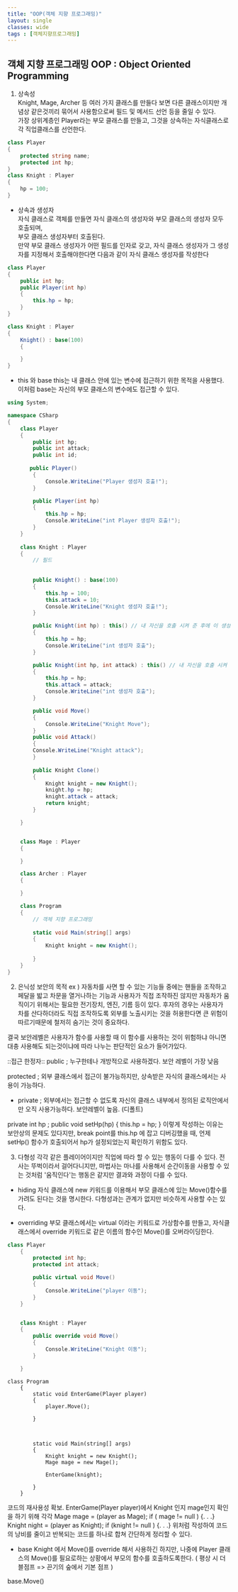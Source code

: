 ```yaml
---
title: "OOP(객체 지향 프로그래밍)"
layout: single
classes: wide
tags : [객체지향프로그래밍]
---
```

  
## 객체 지향 프로그래밍 OOP : Object Oriented Programming  

1. 상속성  
Knight, Mage, Archer 등 여러 가지 클래스를 만들다 보면 다른 클래스이지만 개념상 같은것끼리 묶어서 사용함으로써 필드 및 메서드 선언 등을 줄일 수 있다.  
가장 상위계층인 Player라는 부모 클래스를 만들고, 그것을 상속하는 자식클래스로 각 직업클래스를 선언한다.  
  
```cs
class Player
{
    protected string name;
    protected int hp;
}
class Knight : Player
{
    hp = 100;
}
```


- 상속과 생성자  
자식 클래스로 객체를 만들면 자식 클래스의 생성자와 부모 클래스의 생성자 모두 호출되며,  
부모 클래스 생성자부터 호출된다.  
만약 부모 클래스 생성자가 어떤 필드를 인자로 갖고, 자식 클래스 생성자가 그 생성자를 지정해서 호출해야한다면
다음과 같이 자식 클래스 생성자를 작성한다  

```cs
class Player
{
    public int hp;
    public Player(int hp)
    {
        this.hp = hp;
    }
}

class Knight : Player
{
    Knight() : base(100)
    {

    }
}
```


- this 와 base
this는 내 클래스 안에 있는 변수에 접근하기 위한 목적을 사용했다. 이처럼 base는 자신의 부모 클래스의 변수에도 접근할 수 있다.

```cs
using System;

namespace CSharp
{   
    class Player
    {
        public int hp;
        public int attack;
        public int id;
        
       public Player()
        {
            Console.WriteLine("Player 생성자 호출!");
        }

        public Player(int hp)
        {
            this.hp = hp;
            Console.WriteLine("int Player 생성자 호출!");
        }
    }
    
    class Knight : Player
    {
        // 필드 
        
        
        public Knight() : base(100)
        {
            this.hp = 100;
            this.attack = 10;
            Console.WriteLine("Knight 생성자 호출!");
        }

        public Knight(int hp) : this() // 내 자신을 호출 시켜 준 후에 이 생성자를 호출해주세요.
        {
            this.hp = hp;
            Console.WriteLine("int 생성자 호출");
        }

        public Knight(int hp, int attack) : this() // 내 자신을 호출 시켜 준 후에 이 생성자를 호출해주세요.
        {
            this.hp = hp;
            this.attack = attack;
            Console.WriteLine("int 생성자 호출");
        }

        public void Move()
        {
            Console.WriteLine("Knight Move");
        }
        public void Attack()
        {
        Console.WriteLine("Knight attack");
        }
        
        public Knight Clone()
        {
            Knight knight = new Knight();
            knight.hp = hp;
            knight.attack = attack;
            return knight;
        }

    }


    class Mage : Player
    {

    }

    class Archer : Player
    {

    }

    class Program
    {
        // 객체 지향 프로그래밍
        
        static void Main(string[] args)
        {
            Knight knight = new Knight();
             
        }
    }
}
```


2. 은닉성
보안의 목적
ex ) 자동차를 사면 할 수 있는 기능들 중에는 핸들을 조작하고 페달을 밟고 차문을 열거나하는 기능과 사용자가 직접 조작하진 않지만 자동차가 움직이기 위해서는 필요한 전기장치, 엔진, 기름 등이 있다. 후자의 경우는 사용자가 차를 산다하더라도 직접 조작하도록 외부를 노출시키는 것을 허용한다면 큰 위험이 따르기때문에 철저히 숨기는 것이 중요하다.

결국 보안레벨은 사용자가 함수를 사용할 때 이 함수를 사용하는 것이 위험하냐 아니면 대충 사용해도 되는것이냐에 따라 나누는 판단적인 요소가 들어가있다.

::접근 한정자::
public ; 누구한테나 개방적으로 사용하겠다. 보안 레벨이 가장 낮음

protected ; 외부 클래스에서 접근이 불가능하지만, 상속받은 자식의 클래스에서는 사용이 가능하다.



- private ; 외부에서는 접근할 수 없도록 자신의 클래스 내부에서 정의된 로직안에서만 오직 사용가능하다. 보안레벨이 높음. (디폴트)

private int hp ;
public void setHp(hp)
{
this.hp = hp;
}
이렇게 작성하는 이유는 보안상의 문제도 있다지만, break point를 this.hp 에 잡고 디버깅했을 때, 언제 setHp() 함수가 호출되어서 hp가 설정되었는지 확인하기 위함도 있다.


3. 다형성
각각 같은 플레이어이지만 직업에 따라 할 수 있는 행동이 다를 수 있다. 전사는 뚜벅이라서 걸어다니지만, 마법사는 마나를 사용해서 순간이동을 사용할 수 있는 것처럼 '움직인다'는 행동은 같지만 결과와 과정이 다를 수 있다.

- hiding
자식 클래스에 new 키워드를 이용해서 부모 클래스에 있는 Move()함수를 가려도 된다는 것을 명시한다.  다형성과는 관계가 없지만 비슷하게 사용할 수는 있다.


- overriding
부모 클래스에서는 virtual 이라는 키워드로 가상함수를 만들고, 자식클래스에서 override 키워드로 같은 이름의 함수인 Move()를 오버라이딩한다.
```cs
class Player
    {
        protected int hp;
        protected int attack;

        public virtual void Move()
        {
            Console.WriteLine("player 이동");
        }
    }


    class Knight : Player
    {
        public override void Move()
        {
            Console.WriteLine("Knight 이동");
        }

    }
```
  
```
class Program
    {
        static void EnterGame(Player player)
        {
            player.Move();

        }        



        static void Main(string[] args)
        {
            Knight knight = new Knight();
            Mage mage = new Mage();

            EnterGame(knight);
            
        }
    }
```

코드의 재사용성 확보.
EnterGame(Player player)에서 Knight 인지 mage인지 확인을 하기 위해
각각
Mage mage = (player as Mage);
if ( mage != null )
{. . .}
Knight night = (player as Knight);
if (knight != null )
{. . .}
위처럼 작성하여 코드의 낭비를 줄이고 반복되는 코드를 하나로 합쳐 간단하게 정리할 수 있다.


- base
Knight 에서 Move()를 override 해서 사용하긴 하지만, 나중에 Player 클래스의 Move()를 필요로하는 상황에서 부모의 함수를 호출하도록한다.
( 평상 시 더블점프 => 끈기의 숲에서 기본 점프 )

base.Move()


